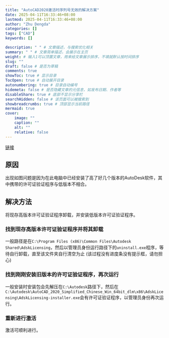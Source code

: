 ```yaml
---
title: "AutoCAD2020激活时序列号无效的解决方案"
date: 2025-04-11T16:33:46+08:00
lastmod: 2025-04-11T16:33:46+08:00
author: "Zhu Dengda"
categories: []
tags: ["CAD"]
keywords: []

description: " " # 文章描述，与搜索优化相关
summary: " " # 文章简单描述，会展示在主页
weight: # 输入1可以顶置文章，用来给文章展示排序，不填就默认按时间排序
slug: ""
draft: false # 是否为草稿
comments: true
showToc: true # 显示目录
TocOpen: true # 自动展开目录
autonumbering: true # 目录自动编号
hidemeta: false # 是否隐藏文章的元信息，如发布日期、作者等
disableShare: true # 底部不显示分享栏
searchHidden: false # 该页面可以被搜索到
showbreadcrumbs: true # 顶部显示当前路径
mermaid: true
cover:
    image: ""
    caption: ""
    alt: ""
    relative: false
---
```


[链接](https://www.bilibili.com/opus/982466424572215298)

## 原因

出现如图问题是因为在此电脑中已经安装了高了好几个版本的AutoDesk软件，其中携带的许可证验证程序与低版本不相合。

## 解决方法

将现存高版本许可证验证程序卸载，并安装低版本许可证验证程序。

### 找到现存高版本许可证验证程序并将其卸载  
 一般路径是在`C:\Program Files (x86)\Common Files\Autodesk Shared\AdskLicensing`，然后以管理员身份运行路径下的`uninstall.exe`程序，等待自行卸载，直至该文件夹自行清空为止  (该过程没有进度条没有提示框，请勿担心)  

### 找到刚刚安装旧版本的许可证验证程序，再次运行
一般安装时安装包会先解压在`C:\Autodesk`路径下，然后在`C:\Autodesk\AutoCAD_2020_Simplified_Chinese_Win_64bit_dlm\x86\AdskLicensing\AdskLicensing-installer.exe`会有许可证验证程序，以管理员身份再次运行。

### 重新进行激活
激活可顺利进行。